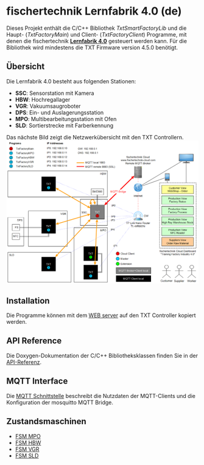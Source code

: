 # fischertechnik Lernfabrik 4.0 (de)
Dieses Projekt enthält die C/C++ Bibliothek *TxtSmartFactoryLib* und die Haupt- (*TxtFactoryMain*) und Client- (*TxtFactoryClient*) Programme,
mit denen die fischertechnik [**Lernfabrik 4.0**](https://www.fischertechnik.de/de-de/service/elearning/lehren/lernfabrik-4) gesteuert werden kann. Für die Bibliothek wird mindestens die TXT Firmware version 4.5.0 benötigt.

## Übersicht 
Die Lernfabrik 4.0 besteht aus folgenden Stationen:
* **SSC**: Sensorstation mit Kamera
* **HBW**: Hochregallager
* **VGR**: Vakuumsaugroboter
* **DPS**: Ein- und Auslagerungsstation
* **MPO**: Multibearbeitungsstation mit Ofen
* **SLD**: Sortierstrecke mit Farberkennung

Das nächste Bild zeigt die Netzwerkübersicht mit den TXT Controllern.
![Netzwerkübersicht](doc/Overview_Network.PNG "Netzwerkübersicht")

## Installation
Die Programme können mit dem [WEB server](doc/WEBServer_de.md) auf den TXT Controller kopiert werden.

## API Reference
Die Doxygen-Dokumentation der C/C++ Bibliotheksklassen finden Sie in der [API-Referenz](https://fischertechnik.github.io/txt_training_factory_doc/html/index.html).

## MQTT Interface
Die [MQTT Schnittstelle](TxtSmartFactoryLib/doc/MqttInterface.md)  beschreibt die Nutzdaten der MQTT-Clients und die Konfiguration der mosquitto MQTT Bridge.

## Zustandsmaschinen
* [FSM MPO](https://fischertechnik.github.io/txt_training_factory_doc/html/dot_TxtMultiProcessingStationRun.png)
* [FSM HBW](https://fischertechnik.github.io/txt_training_factory_doc/html/dot_TxtHighBayWarehouseRun.png)
* [FSM VGR](https://fischertechnik.github.io/txt_training_factory_doc/html/dot_TxtVacuumGripperRobotRun.png)
* [FSM SLD](https://fischertechnik.github.io/txt_training_factory_doc/html/dot_TxtSortingLineRun.png)
